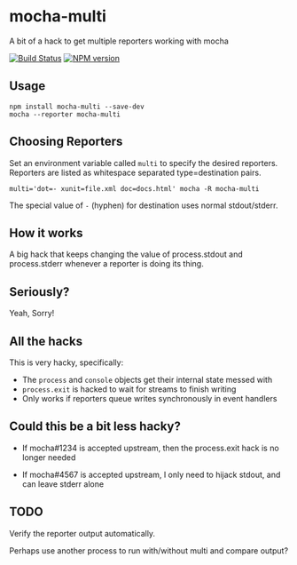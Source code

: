 mocha-multi
===========

A bit of a hack to get multiple reporters working with mocha

[![Build Status](https://travis-ci.org/glenjamin/mocha-multi.png?branch=master)](https://travis-ci.org/glenjamin/mocha-multi)
[![NPM version](https://badge.fury.io/js/mocha-multi.png)](http://badge.fury.io/js/mocha-multi)

Usage
-----

    npm install mocha-multi --save-dev
    mocha --reporter mocha-multi

Choosing Reporters
------------------

Set an environment variable called `multi` to specify the desired reporters.
Reporters are listed as whitespace separated type=destination pairs.

    multi='dot=- xunit=file.xml doc=docs.html' mocha -R mocha-multi

The special value of `-` (hyphen) for destination uses normal stdout/stderr.

How it works
------------

A big hack that keeps changing the value of process.stdout and process.stderr
whenever a reporter is doing its thing.

Seriously?
----------

Yeah, Sorry!

All the hacks
-------------

This is very hacky, specifically:

 * The `process` and `console` objects get their internal state messed with
 * `process.exit` is hacked to wait for streams to finish writing
 * Only works if reporters queue writes synchronously in event handlers

Could this be a bit less hacky?
-------------------------------

 * If mocha#1234 is accepted upstream, then the process.exit hack is no longer
   needed

 * If mocha#4567 is accepted upstream, I only need to hijack stdout, and can
   leave stderr alone

TODO
----

Verify the reporter output automatically.

Perhaps use another process to run with/without multi and compare output?
